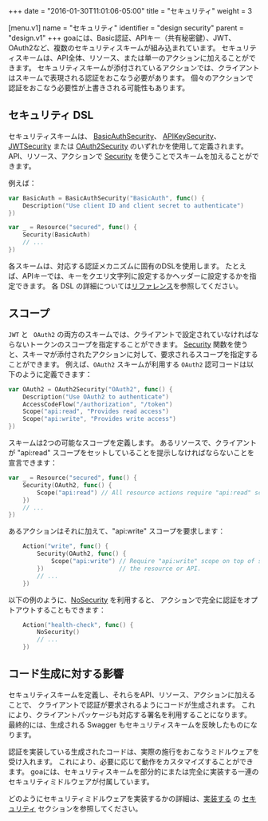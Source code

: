 +++
date = "2016-01-30T11:01:06-05:00"
title = "セキュリティ"
weight = 3

[menu.v1]
name = "セキュリティ"
identifier = "design security"
parent = "design.v1"
+++
goaには、Basic認証、APIキー（共有秘密鍵）、JWT、OAuth2など、複数のセキュリティスキームが組み込まれています。
セキュリティスキームは、API全体、リソース、または単一のアクションに加えることができます。
セキュリティスキームが添付されているアクションでは、クライアントはスキームで表現される認証をおこなう必要があります。
個々のアクションで認証をおこなう必要性が上書きされる可能性もあります。

## セキュリティ DSL

セキュリティスキームは、
[BasicAuthSecurity](https://goa.design/v1/reference/goa/design/apidsl/#func-basicauthsecurity-a-name-apidsl-basicauthsecurity-a)、
[APIKeySecurity](https://goa.design/v1/reference/goa/design/apidsl/#func-apikeysecurity-a-name-apidsl-apikeysecurity-a)、
[JWTSecurity](https://goa.design/v1/reference/goa/design/apidsl/#func-jwtsecurity-a-name-apidsl-jwtsecurity-a) または
[OAuth2Security](https://goa.design/v1/reference/goa/design/apidsl/#func-oauth2security-a-name-apidsl-oauth2security-a) のいずれかを使用して定義されます。
API、リソース、アクションで [Security](https://goa.design/v1/reference/goa/design/apidsl/#func-security-a-name-apidsl-security-a) を使うことでスキームを加えることができます。

例えば：

```go
var BasicAuth = BasicAuthSecurity("BasicAuth", func() {
    Description("Use client ID and client secret to authenticate")
})

var _ = Resource("secured", func() {
    Security(BasicAuth)
    // ...
})
```

各スキームは、対応する認証メカニズムに固有のDSLを使用します。
たとえば、APIキーでは、キーをクエリ文字列に設定するかヘッダーに設定するかを指定できます。
各 DSL の詳細については[リファレンス](https://goa.design/v1/reference/goa/design/apidsl)を参照してください。

## スコープ

`JWT` と ` OAuth2` の両方のスキームでは、クライアントで設定されていなければならないトークンのスコープを指定することができます。
[Security](https://goa.design/v1/reference/goa/design/apidsl/#func-security-a-name-apidsl-security-a) 関数を使うと、スキーマが添付されたアクションに対して、要求されるスコープを指定することができます。
例えば、`OAuth2` スキームが利用する `OAuth2` 認可コードは以下のように定義できます：

```go
var OAuth2 = OAuth2Security("OAuth2", func() {
    Description("Use OAuth2 to authenticate")
    AccessCodeFlow("/authorization", "/token")
    Scope("api:read", "Provides read access")
    Scope("api:write", "Provides write access")
})
```

スキームは2つの可能なスコープを定義します。
あるリソースで、クライアントが "api:read" スコープをセットしていることを提示しなければならないことを宣言できます：

```go
var _ = Resource("secured", func() {
    Security(OAuth2, func() {
        Scope("api:read") // All resource actions require "api:read" scope
    })
    // ...
})
```

あるアクションはそれに加えて、"api:write" スコープを要求します：

```go
    Action("write", func() {
        Security(OAuth2, func() {
            Scope("api:write") // Require "api:write" scope on top of scopes already required by
        })                     // the resource or API.
        // ...
    })
```

以下の例のように、[NoSecurity](https://goa.design/v1/reference/goa/design/apidsl/#func-nosecurity-a-name-apidsl-nosecurity-a) を利用すると、
アクションで完全に認証をオプトアウトすることもできます：

```go
    Action("health-check", func() {
        NoSecurity()
        // ...
    })
```

## コード生成に対する影響


セキュリティスキームを定義し、それらをAPI、リソース、アクションに加えることで、
クライアントで認証が要求されるようにコードが生成されます。
これにより、クライアントパッケージも対応する署名を利用することになります。
最終的には、生成される Swagger もセキュリティスキームを反映したものになります。

認証を実装している生成されたコードは、実際の施行をおこなうミドルウェアを受け入れます。
これにより、必要に応じて動作をカスタマイズすることができます。
goaには、セキュリティスキームを部分的にまたは完全に実装する一連のセキュリティミドルウェアが付属しています。

どのようにセキュリティミドルウェアを実装するかの詳細は、[実装する](https://goa.design/v1/implement/) の [セキュリティ](https://goa.design/v1/implement/security/) セクションを参照してください。
